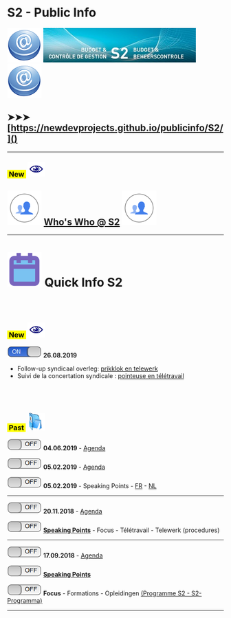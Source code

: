 <link rel="stylesheet" href="S2.css">
<link rel="stylesheet" href="foghorn2.css">

# **S2 - Public Info**

![](at.png) ![](header.jpg) ![](at.png)

## &#10148;&#10148;&#10148; [https://newdevprojects.github.io/publicinfo/S2/]()

---

### <mark>&nbsp;New&nbsp;</mark> ![](next.png)

## ![](silhouettes.svg) [**Who's Who @ S2**](whoswho.md) ![](silhouettes.svg)

---

# ![](calendar.svg) **Quick Info S2**

## &nbsp;

### <mark>&nbsp;New&nbsp;</mark> ![](next.png)

![](on.png) **26.08.2019**

* Follow-up syndicaal overleg: [prikklok en telewerk](20190826_Follow-up_Quickinfo_NL.md)
* Suivi de la concertation syndicale : [pointeuse en télétravail](20190826_Follow-up_Quickinfo_FR.md)


## &nbsp;

### <mark>&nbsp;Past&nbsp;</mark> ![](arch.png) 

![](off.png) **04.06.2019** - [Agenda](20190604_Agenda.md)

![](off.png) **05.02.2019** - [Agenda](20190205_Agenda.png)  

![](off.png) **05.02.2019** - Speaking Points - [FR](20190205_FR.md) - [NL](20190205_NL.md)  

---

![](off.png) **20.11.2018** - [Agenda](20181120_Agenda.png)  

![](off.png) [**Speaking Points**](20181120_SpPts.md) - Focus - Télétravail - Telewerk (procedures)

---

![](off.png) **17.09.2018** - [Agenda](Invit_Uitnod.png)  

![](off.png) [**Speaking Points**](20180917_SpPts.md)

![](off.png) **Focus** - Formations - Opleidingen [(Programme S2 - S2-Programma)](S2_GOP_2019-23.pdf)

---



